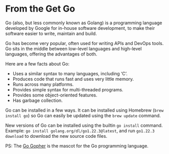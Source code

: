 # From the Get Go

Go (also, but less commonly known as Golang) is a programming language developed by Google for in-house software development, to make their software easier to write, maintain and build.

Go has become very popular, often used for writing APIs and DevOps tools. Go sits in the middle between low-level languages and high-level languages, offering the advantages of both.

Here are a few facts about Go:

- Uses a similar syntax to many languages, including ‘C’.
- Produces code that runs fast and uses very little memory.
- Runs across many platforms.
- Provides simple syntax for multi-threaded programs.
- Provides some object-oriented features.
- Has garbage collection.

Go can be installed in a few ways. It can be installed using Homebrew (`brew install go`) so Go can easily be updated using the `brew update` command.

New versions of Go can be installed using the builtin `go install` command. Example: `go install golang.org/dl/go1.22.3@latest`, and run `go1.22.3 download` to download the new source code files.

PS: The [Go Gopher](https://go.dev/blog/gopher) is the mascot for the Go programming language.

